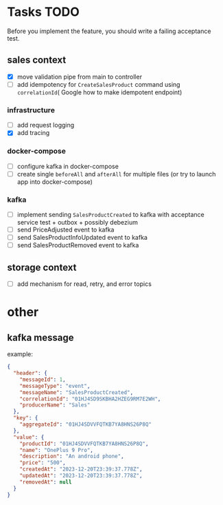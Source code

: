 # Tasks TODO

Before you implement the feature, you should write a failing acceptance test.
## sales context
- [X] move validation pipe from main to controller
- [ ] add idempotency for `CreateSalesProduct` command using `correlationId`( Google how to make idempotent endpoint)
### infrastructure
- [ ] add request logging
- [X] add tracing
### docker-compose
- [ ] configure kafka in docker-compose
- [ ] create single `beforeAll` and `afterAll` for multiple files (or try to launch app into docker-compose)
### kafka
- [ ] implement sending `SalesProductCreated` to kafka with acceptance service test + outbox + possibly debezium
- [ ] send PriceAdjusted event to kafka
- [ ] send SalesProductInfoUpdated event to kafka
- [ ] send SalesProductRemoved event to kafka

## storage context 
- [ ] add mechanism for read, retry, and error topics


# other
## kafka message
example:
```json
{
  "header": {
    "messageId": 1,
    "messageType": "event",
    "messageName": "SalesProductCreated",
    "correlationId": "01HJ4SD9SKBHA2HZEG9RM7E2WH",
    "producerName": "Sales"
  },
  "key": {
    "aggregateId": "01HJ4SDVVFQTKB7YA8HNS26P8Q"
  },
  "value": {
    "productId": "01HJ4SDVVFQTKB7YA8HNS26P8Q",
    "name": "OnePlus 9 Pro",
    "description": "An android phone",
    "price": "500",
    "createdAt": "2023-12-20T23:39:37.778Z",
    "updatedAt": "2023-12-20T23:39:37.778Z",
    "removedAt": null 
  }
}
```
